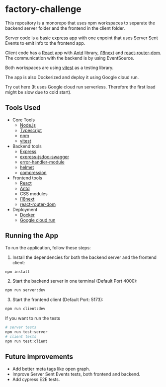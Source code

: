 # factory-challenge

This repository is a monorepo that uses npm workspaces to separate the backend server folder and the frontend in the client folder.

Server code is a basic [express](https://expressjs.com/) app with one enpoint that uses Server Sent Events to emit info to the frontend app.

Client code has a [React](https://react.dev/) app with [Antd](https://ant.design/) library, [i18next](https://www.i18next.com/) and [react-router-dom](https://reactrouter.com/en/main). The communication with the backend is by using EventSource.

Both workspaces are using [vitest](https://vitest.dev/) as a testing library.

The app is also Dockerized and deploy it using Google cloud run.

Try out here (It uses Google cloud run serverless. Therefore the first load might be slow due to cold start).

## Tools Used

- Core Tools
  - [Node.js](https://nodejs.org/en)
  - [Typescript](https://www.typescriptlang.org/)
  - [npm](https://www.npmjs.com/)
  - [vitest](https://vitest.dev/)
- Backend tools
  - [Express](https://expressjs.com/)
  - [express-jsdoc-swagger](https://www.npmjs.com/package/express-jsdoc-swagger)
  - [error-handler-module](https://www.npmjs.com/package/error-handler-module)
  - [helmet](https://www.npmjs.com/package/helmet)
  - [compression](https://www.npmjs.com/package/compression)
- Frontend tools
  - [React](https://react.dev/)
  - [Antd](https://ant.design/)
  - CSS modules
  - [i18next](https://www.i18next.com/)
  - [react-router-dom](https://reactrouter.com/en/main)
- Deployment
  - [Docker](https://www.docker.com/)
  - [Google cloud run](https://cloud.google.com/run?hl=en)

## Running the App

To run the application, follow these steps:

1. Install the dependencies for both the backend server and the frontend client:

```bash
npm install
```

2. Start the backend server in one terminal (Default Port 4000):

```bash
npm run server:dev
```

3. Start the frontend client (Default Port: 5173):

```bash
npm run client:dev
```

If you want to run the tests

```bash
# server tests
npm run test:server
# client tests
npm run test:client
```

## Future improvements

- Add better meta tags like open graph.
- Improve Server Sent Events tests, both frontend and backend.
- Add cypress E2E tests.
